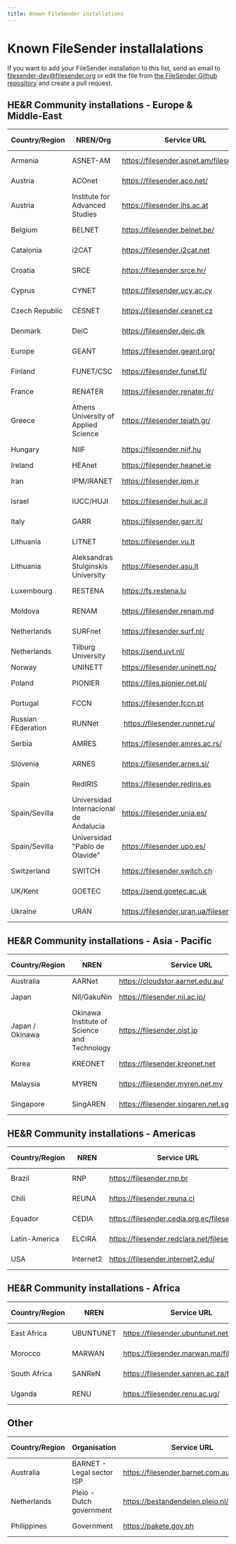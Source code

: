 ```yaml
---
title: Known FileSender installations
---
```


# Known FileSender installalations 

If you want to add your FileSender installation to this list, send an email to filesender-dev@filesender.org or edit the file from [the FileSender Github repository](https://github.com/filesender/filesender/tree/master/docs) and create a pull request.
 
## HE&R Community installations - Europe & Middle-East

| Country/Region|NREN/Org	| Service URL					| Known since|
| --- | --- | --- |---|
| Armenia	| ASNET-AM	| https://filesender.asnet.am/filesender/	| Feb 2016| 
| Austria	| ACOnet	| https://filesender.aco.net/			| Nov 2012|
| Austria	| Institute for Advanced Studies	| https://filesender.ihs.ac.at	| Jan 2014|
| Belgium	| BELNET	| https://filesender.belnet.be/			| Mar 2010| 
| Catalonia	| i2CAT		| https://filesender.i2cat.net			| Apr 2011|
| Croatia	| SRCE		| https://filesender.srce.hr/			| Oct 2010|
| Cyprus	| CYNET		| https://filesender.ucy.ac.cy			| Nov 2012|
| Czech Republic| CESNET	| https://filesender.cesnet.cz			| Feb 2012| 
| Denmark	| DeiC		| https://filesender.deic.dk			| Mar 2012| 
| Europe	| GEANT		| https://filesender.geant.org/			| Sep 2010|
| Finland	| FUNET/CSC	| https://filesender.funet.fi/			| Sep 2012|
| France	| RENATER	| https://filesender.renater.fr/		| Nov 2013|
| Greece  | Athens University of Applied Science | https://filesender.teiath.gr/ | Mar 2018|
| Hungary	| NIIF		| https://filesender.niif.hu			| Feb 2012|
| Ireland	| HEAnet	| https://filesender.heanet.ie			| 2009 |
| Iran		| IPM/IRANET	| https://filesender.ipm.ir			| Aug 2016|
| Israel	| IUCC/HUJI	| https://filesender.huji.ac.il			| Mar 2012|
| Italy		| GARR		| https://filesender.garr.it/			| Apr 2012|
| Lithuania	| LITNET	| https://filesender.vu.lt			| Feb 2012|
| Lithuania	| Aleksandras Stulginskis University	| https://filesender.asu.lt	| Feb 2012|
| Luxembourg	| RESTENA	| https://fs.restena.lu				| Feb 2011|
| Moldova	| RENAM		| https://filesender.renam.md			| Aug 2016|
| Netherlands	| SURFnet	| https://filesender.surf.nl/			| Jun 2010|
| Netherlands	| Tilburg University			| https://send.uvt.nl/		| May 2012|
| Norway	| UNINETT	| https://filesender.uninett.no/		| 2009|
| Poland	| PIONIER	| https://files.pionier.net.pl/			| Apr 2013|
| Portugal	| FCCN		| https://filesender.fccn.pt			| Jan 2011| 
| Russian FEderation | RUNNet |  https://filesender.runnet.ru/ | Mar 2018|
| Serbia	| AMRES		| https://filesender.amres.ac.rs/		| Jul 2014|
| Slovenia	| ARNES		| https://filesender.arnes.si/ 			| May 2011| 
| Spain		| RedIRIS	| https://filesender.rediris.es			| Mar 2017|
| Spain/Sevilla	| Universidad Internacional de Andalucia| https://filesender.unia.es/	| May 2014|
| Spain/Sevilla	| Universidad "Pablo de Olavide"	| https://filesender.upo.es/	| May 2014|
| Switzerland	| SWITCH	| https://filesender.switch.ch			| Sep 2012|
| UK/Kent	| GOETEC	| https://send.goetec.ac.uk			| Aug 2014|
| Ukraine | URAN | https://filesender.uran.ua/filesender/ | Mar 2018|

## HE&R Community installations - Asia - Pacific

| Country/Region|NREN  | Service URL | Known since|
| --- | --- | --- |---|
| Australia	| AARNet	| https://cloudstor.aarnet.edu.au/		| 2009 |
| Japan | NII/GakuNin | https://filesender.nii.ac.jp/ | Oct 2017|
| Japan / Okinawa| Okinawa Institute of Science and Technology	| https://filesender.oist.jp	| Sep 2013|
| Korea		| KREONET	| https://filesender.kreonet.net		| Mar 2014|
| Malaysia	| MYREN		| https://filesender.myren.net.my		| Oct 2017| 
| Singapore	| SingAREN	| https://filesender.singaren.net.sg/filesender	| Jun 2016|
 
## HE&R Community installations - Americas

| Country/Region|NREN  | Service URL | Known since|
| --- | --- | --- |---|
| Brazil	| RNP		| https://filesender.rnp.br			| Oct 2014|
| Chili		| REUNA		| https://filesender.reuna.cl			| Sep 2013|
| Equador 	| CEDIA		| https://filesender.cedia.org.ec/filesender/	| Jun 2017| 
| Latin-America	| ELCIRA	| https://filesender.redclara.net/filesender/	| Oct 2013|
| USA		| Internet2	| https://filesender.internet2.edu/		| Jul 2012|

## HE&R Community installations - Africa

| Country/Region|NREN  | Service URL | Known since|
| --- | --- | --- |---|
| East Africa | UBUNTUNET | https://filesender.ubuntunet.net/ | March 2018|
| Morocco	| MARWAN	| https://filesender.marwan.ma/filesender	| Feb 2015|
| South Africa	| SANReN	| https://filesender.sanren.ac.za/filesender	| Apr 2014|
| Uganda | RENU | https://filesender.renu.ac.ug/ | Mar 2018|



## Other

| Country/Region| Organisation | Service URL | Known since|
| --- | --- | --- |---|
| Australia | BARNET - Legal sector ISP | https://filesender.barnet.com.au/ | March 2018 |
| Netherlands	| Pleio - Dutch government | https://bestandendelen.pleio.nl/filesender | Oct 2013|
| Philippines	| Government	| https://pakete.gov.ph 			| Jul 2013|


